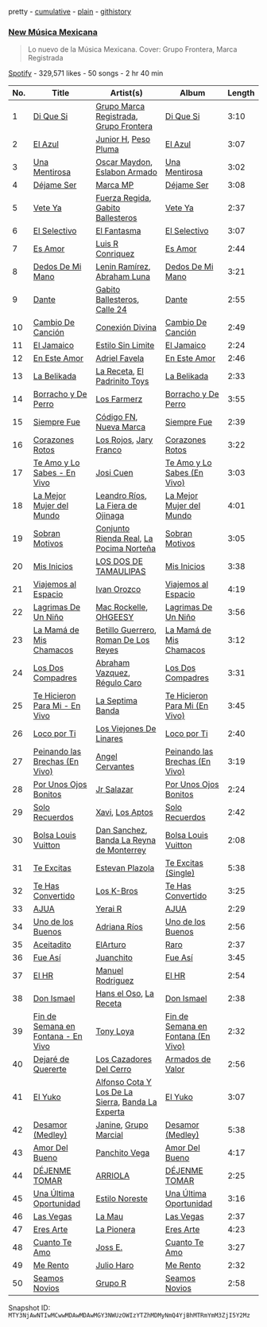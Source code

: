 pretty - [cumulative](/playlists/cumulative/37i9dQZF1DX6Adf5JEwIPs.md) - [plain](/playlists/plain/37i9dQZF1DX6Adf5JEwIPs) - [githistory](https://github.githistory.xyz/mackorone/spotify-playlist-archive/blob/main/playlists/plain/37i9dQZF1DX6Adf5JEwIPs)

### [New Música Mexicana](https://open.spotify.com/playlist/37i9dQZF1DX6Adf5JEwIPs)

> Lo nuevo de la Música Mexicana\. Cover: Grupo Frontera, Marca Registrada

[Spotify](https://open.spotify.com/user/spotify) - 329,571 likes - 50 songs - 2 hr 40 min

| No. | Title | Artist(s) | Album | Length |
|---|---|---|---|---|
| 1 | [Di Que Si](https://open.spotify.com/track/0kzN7YAMSbmlHOvxlbQW9y) | [Grupo Marca Registrada](https://open.spotify.com/artist/1gW6pz5n1aK249L0GvfQCC), [Grupo Frontera](https://open.spotify.com/artist/6XkjpgcEsYab502Vr1bBeW) | [Di Que Si](https://open.spotify.com/album/5YFKVLWDPKkm94RWatZu9e) | 3:10 |
| 2 | [El Azul](https://open.spotify.com/track/1haJsMtoBhHfvuM7XWuT3W) | [Junior H](https://open.spotify.com/artist/7Gi6gjaWy3DxyilpF1a8Is), [Peso Pluma](https://open.spotify.com/artist/12GqGscKJx3aE4t07u7eVZ) | [El Azul](https://open.spotify.com/album/2szyIt0ulaHnKxxyrlUCDB) | 3:07 |
| 3 | [Una Mentirosa](https://open.spotify.com/track/7pl6uuLAW8W0y5qmrpn2P4) | [Oscar Maydon](https://open.spotify.com/artist/3l9G1G9MxH6DaRhwLklaf5), [Eslabon Armado](https://open.spotify.com/artist/0XeEobZplHxzM9QzFQWLiR) | [Una Mentirosa](https://open.spotify.com/album/7Ax5vWCPWDcMqa2gkxATNs) | 3:02 |
| 4 | [Déjame Ser](https://open.spotify.com/track/281MU4q1qidG9gUNj2FZsf) | [Marca MP](https://open.spotify.com/artist/44mEtidu0VdRkIqO4IbkNa) | [Déjame Ser](https://open.spotify.com/album/3WPHKzqx1q136JTnQ9Q7xz) | 3:08 |
| 5 | [Vete Ya](https://open.spotify.com/track/68KxNaYseDqDC1xlTSbLL0) | [Fuerza Regida](https://open.spotify.com/artist/0ys2OFYzWYB5hRDLCsBqxt), [Gabito Ballesteros](https://open.spotify.com/artist/6Sbl0NT50roqWvy746MfVf) | [Vete Ya](https://open.spotify.com/album/3YLjdhKEcFnwrQve9vVaOY) | 2:37 |
| 6 | [El Selectivo](https://open.spotify.com/track/3XSEYfxNxAkTgmPSQeJgnA) | [El Fantasma](https://open.spotify.com/artist/0my6Pg4I28dVcZLSpAkqhv) | [El Selectivo](https://open.spotify.com/album/2ZNSAHSv7PttcfGTfooL7s) | 3:07 |
| 7 | [Es Amor](https://open.spotify.com/track/4ktsS76uu22xyxnWOQcNLv) | [Luis R Conriquez](https://open.spotify.com/artist/0pePYDrJGk8gqMRbXrLJC8) | [Es Amor](https://open.spotify.com/album/3b9zRa6yyjSTA6Z24UgbYZ) | 2:44 |
| 8 | [Dedos De Mi Mano](https://open.spotify.com/track/09WeDwxLhLrHgV7sw6K9gs) | [Lenin Ramírez](https://open.spotify.com/artist/3hTffafUYLLgO4yuPAxb5U), [Abraham Luna](https://open.spotify.com/artist/4Dcyi3UzwovLb4NpBnwORm) | [Dedos De Mi Mano](https://open.spotify.com/album/7qXBX9AkhHeiV2mtZFl1c6) | 3:21 |
| 9 | [Dante](https://open.spotify.com/track/51ekFzMssWoTd3esRVbg4M) | [Gabito Ballesteros](https://open.spotify.com/artist/6Sbl0NT50roqWvy746MfVf), [Calle 24](https://open.spotify.com/artist/6dLuQ5qXxIuWc5urxfIiZR) | [Dante](https://open.spotify.com/album/3RfvANcRyder97orXrfuBp) | 2:55 |
| 10 | [Cambio De Canción](https://open.spotify.com/track/5vd0rJM8Z0TcL4bu68vL6Q) | [Conexión Divina](https://open.spotify.com/artist/4VNRWgZyB5AiSw4jlGDVLy) | [Cambio De Canción](https://open.spotify.com/album/669yLYUn6jylypYi5lmge1) | 2:49 |
| 11 | [El Jamaico](https://open.spotify.com/track/5mfbrsTi4Xln6E3MKVC0yE) | [Estilo Sin Limite](https://open.spotify.com/artist/3EhvqOxws7gMwok2Z9XOjd) | [El Jamaico](https://open.spotify.com/album/4hgCUGj95UEGaoM83P5V33) | 2:24 |
| 12 | [En Este Amor](https://open.spotify.com/track/4f5oH6SMKbWnsxjznuuYAJ) | [Adriel Favela](https://open.spotify.com/artist/0PrhwIWbqYFYyY2ZrkIWgI) | [En Este Amor](https://open.spotify.com/album/6o4we0I9BrHtDb9fUXt97y) | 2:46 |
| 13 | [La Belikada](https://open.spotify.com/track/53fbPJud2fcK12jzYIHqD6) | [La Receta](https://open.spotify.com/artist/3p8PwzenE7ktd4BVFuQzMD), [El Padrinito Toys](https://open.spotify.com/artist/04mzq9GH08zOBRdV2gzmXm) | [La Belikada](https://open.spotify.com/album/23fDudy0YVBpYwSFFcB0Jn) | 2:33 |
| 14 | [Borracho y De Perro](https://open.spotify.com/track/37wZuY6x3ucmg8aeubIs5R) | [Los Farmerz](https://open.spotify.com/artist/5aZppZ1lCv3Y09RuunlN1a) | [Borracho y De Perro](https://open.spotify.com/album/6q7UBtdNN9uJU1Dm89gzOO) | 3:55 |
| 15 | [Siempre Fue](https://open.spotify.com/track/0kT0D3OP2Ok9lKiC6Ki8Cw) | [Código FN](https://open.spotify.com/artist/4A4qYy2jK9DDN1OHV0nLkH), [Nueva Marca](https://open.spotify.com/artist/347cjywtc77d0NSfzullDJ) | [Siempre Fue](https://open.spotify.com/album/3P7JTUbyE8qiXV6Qknzfme) | 2:39 |
| 16 | [Corazones Rotos](https://open.spotify.com/track/55eDRLxTUuz1daojK7ifFf) | [Los Rojos](https://open.spotify.com/artist/4N76v8ETS7Q5sod9W0dgIo), [Jary Franco](https://open.spotify.com/artist/01agtJ7Ob6B8N8jC8QvAJ6) | [Corazones Rotos](https://open.spotify.com/album/3gnxoLlVXMukmTbR2sutru) | 3:22 |
| 17 | [Te Amo y Lo Sabes \- En Vivo](https://open.spotify.com/track/4Ym0B5yKOWrKQcC8mi94iX) | [Josi Cuen](https://open.spotify.com/artist/5nhpUbjd9KtuE0vi67czgY) | [Te Amo y Lo Sabes \(En Vivo\)](https://open.spotify.com/album/4UhTa2MMNlTZQKQpbWu7Re) | 3:03 |
| 18 | [La Mejor Mujer del Mundo](https://open.spotify.com/track/0YISn1POZXbOZWVcwqGM0A) | [Leandro Ríos](https://open.spotify.com/artist/1FEYq0PPuI50GJRqKKPT6w), [La Fiera de Ojinaga](https://open.spotify.com/artist/6qm0DFounuQWwu6IF0ZGH2) | [La Mejor Mujer del Mundo](https://open.spotify.com/album/4pj6GDd2cXrd2Cx7znot40) | 4:01 |
| 19 | [Sobran Motivos](https://open.spotify.com/track/1uTHr7ij3eiDdUXvQfA5au) | [Conjunto Rienda Real](https://open.spotify.com/artist/5N3AyFVEE8vJa7AZEl7nD3), [La Pocima Norteña](https://open.spotify.com/artist/0R03Yxwm5XGODyeMHO0eXj) | [Sobran Motivos](https://open.spotify.com/album/3UX8li2vzG8IcjtPQ11dGt) | 3:05 |
| 20 | [Mis Inicios](https://open.spotify.com/track/0qCnsxBWxryOfQsYaR5djF) | [LOS DOS DE TAMAULIPAS](https://open.spotify.com/artist/77Zc5MMUIMJriEDAcaDspi) | [Mis Inicios](https://open.spotify.com/album/6wbQbh65C32xuaQdGFNUrU) | 3:38 |
| 21 | [Viajemos al Espacio](https://open.spotify.com/track/60OumNmnrNqc218tPLRAs4) | [Ivan Orozco](https://open.spotify.com/artist/3WG2Qwav9SV56V57SFe92i) | [Viajemos al Espacio](https://open.spotify.com/album/0AvhavhOmQIp3L3LsTg3DL) | 4:19 |
| 22 | [Lagrimas De Un Niño](https://open.spotify.com/track/5008QIm75DiVaG2IdZQJTd) | [Mac Rockelle](https://open.spotify.com/artist/0J9W7WVIGjIzrNFeu7gHb2), [OHGEESY](https://open.spotify.com/artist/3ppQEG71r7jVpI8RudzycF) | [Lagrimas De Un Niño](https://open.spotify.com/album/2FB6vRnbnFlqScryy4bxsp) | 3:56 |
| 23 | [La Mamá de Mis Chamacos](https://open.spotify.com/track/5WDdQ8qbchRydPBtCVy4ip) | [Betillo Guerrero](https://open.spotify.com/artist/0OtTjzw8SQkRaGzpTNvu1y), [Roman De Los Reyes](https://open.spotify.com/artist/5fTnZFgNX2qnnYqGf3KubF) | [La Mamá de Mis Chamacos](https://open.spotify.com/album/6ZFkFiTnslNwFtXVuTnJy3) | 3:12 |
| 24 | [Los Dos Compadres](https://open.spotify.com/track/6EHoTu5Lrxz0t2hZ1ru1Pu) | [Abraham Vazquez](https://open.spotify.com/artist/063Vp9es6lLAbFUDtIAkFD), [Régulo Caro](https://open.spotify.com/artist/0YRwUbRxrawmnBdixwJi5W) | [Los Dos Compadres](https://open.spotify.com/album/3iFyFOjKbEqTp5nxdRq8aC) | 3:31 |
| 25 | [Te Hicieron Para Mi \- En Vivo](https://open.spotify.com/track/0pPlERIxUO5m23J818bofQ) | [La Septima Banda](https://open.spotify.com/artist/610tJqABwgZWaRvtJoJQF0) | [Te Hicieron Para Mi \(En Vivo\)](https://open.spotify.com/album/6b6HlPDTinB8Y2WF5XrMTG) | 3:45 |
| 26 | [Loco por Ti](https://open.spotify.com/track/1hK1BYv9FmU1ONRxh2ZetV) | [Los Viejones De Linares](https://open.spotify.com/artist/48f1Wox7CUiX1nDfzgonjW) | [Loco por Ti](https://open.spotify.com/album/3WBoqCHkzcEotg8VXDiaRL) | 2:40 |
| 27 | [Peinando las Brechas \(En Vivo\)](https://open.spotify.com/track/25fdFHaoxJl2dX4qoSnHir) | [Angel Cervantes](https://open.spotify.com/artist/3cbOif2nNznwEiNw9Ty8NJ) | [Peinando las Brechas \(En Vivo\)](https://open.spotify.com/album/2Lgfi09ow50LYjHu4qG4TC) | 3:19 |
| 28 | [Por Unos Ojos Bonitos](https://open.spotify.com/track/6iQvIyIcPXLIiBS4c3Sii0) | [Jr Salazar](https://open.spotify.com/artist/5JxnuJgzd1wZqFHvqFLTJP) | [Por Unos Ojos Bonitos](https://open.spotify.com/album/2BjiPcPIBilErbIUbGeFFy) | 2:24 |
| 29 | [Solo Recuerdos](https://open.spotify.com/track/1QQZylOf3CqqM6SY0EKSD0) | [Xavi](https://open.spotify.com/artist/3Me35AWHCGqW4sZ7bWWJt1), [Los Aptos](https://open.spotify.com/artist/4tenlYn9MG8Fda3OyDtPRO) | [Solo Recuerdos](https://open.spotify.com/album/5qmB198HXcz1ngnMCVfSUj) | 2:42 |
| 30 | [Bolsa Louis Vuitton](https://open.spotify.com/track/6JCGlQvQKR7PvUTpPV4h6F) | [Dan Sanchez](https://open.spotify.com/artist/1yPvnL2XGGehNiOGWzcAAG), [Banda La Reyna de Monterrey](https://open.spotify.com/artist/1r01uaTN1RGkoflLMQLRZR) | [Bolsa Louis Vuitton](https://open.spotify.com/album/0kw1kA6dNQOuFH0TCxtsvl) | 2:08 |
| 31 | [Te Excitas](https://open.spotify.com/track/4UD4wSysN1dcnV79Zlp1Jz) | [Estevan Plazola](https://open.spotify.com/artist/4Rh80sXmcG4xDP1r6dTNiQ) | [Te Excitas \(Single\)](https://open.spotify.com/album/7m7CAVltTzxH9ZYYR0dWhQ) | 5:38 |
| 32 | [Te Has Convertido](https://open.spotify.com/track/2n5nRP7fcX88f9kkrQJU46) | [Los K\-Bros](https://open.spotify.com/artist/6t0pW5dxdrPbrqnCK4sQ2f) | [Te Has Convertido](https://open.spotify.com/album/7tcYacZtqg7FB1NX0gS1pq) | 3:25 |
| 33 | [AJUA](https://open.spotify.com/track/0BnpQAlGqVxQKLSrQivHCX) | [Yerai R](https://open.spotify.com/artist/1d9KyLzLJGWNVuWjNH4WmY) | [AJUA](https://open.spotify.com/album/3wbsfxUYx5niEAz1qtzv27) | 2:29 |
| 34 | [Uno de los Buenos](https://open.spotify.com/track/4WNCgc6d0GZa18KjQSB81b) | [Adriana Ríos](https://open.spotify.com/artist/2JnRvy27x6anarTXTHE9jo) | [Uno de los Buenos](https://open.spotify.com/album/2AvHahqBPECo32t4COxfak) | 2:56 |
| 35 | [Aceitadito](https://open.spotify.com/track/2fhe0fhXyj5rZPimzjnsA8) | [ElArturo](https://open.spotify.com/artist/2i64HL05WcatPAtIFUOZrL) | [Raro](https://open.spotify.com/album/7o1jM9UhLVkYGcuO6UXAsJ) | 2:37 |
| 36 | [Fue Así](https://open.spotify.com/track/7nPSnPydj2by0EEbIWcKZB) | [Juanchito](https://open.spotify.com/artist/5dHeVV4GJVmQwEWqqOuB8v) | [Fue Así](https://open.spotify.com/album/1Fd0rCyEnQj0fnFpz8og6d) | 3:45 |
| 37 | [El HR](https://open.spotify.com/track/03HiUavmLfXA52gy9kbJMQ) | [Manuel Rodriguez](https://open.spotify.com/artist/2tSneO7PgprETUeUA8NfDH) | [El HR](https://open.spotify.com/album/0PQslANkIRy4xouYhrWysF) | 2:54 |
| 38 | [Don Ismael](https://open.spotify.com/track/2UsQPVCNmSrbt9MY0vtTsb) | [Hans el Oso](https://open.spotify.com/artist/6h5PZ6aYahlswhw0w7QXea), [La Receta](https://open.spotify.com/artist/3p8PwzenE7ktd4BVFuQzMD) | [Don Ismael](https://open.spotify.com/album/1EhSwLRbSkj0YkBCgMoHFj) | 2:38 |
| 39 | [Fin de Semana en Fontana \- En Vivo](https://open.spotify.com/track/1sG439jJ2HNIm0JVPm3OOs) | [Tony Loya](https://open.spotify.com/artist/6n4UZ6Nju0cFj8VSoYCN6L) | [Fin de Semana en Fontana \(En Vivo\)](https://open.spotify.com/album/2qpk1S7aXoPyDKaLzEu5Vc) | 2:32 |
| 40 | [Dejaré de Quererte](https://open.spotify.com/track/0WBo6ZL8Vo8j7K1izcjOGm) | [Los Cazadores Del Cerro](https://open.spotify.com/artist/49hvO5gCq6aWo8a4x147iQ) | [Armados de Valor](https://open.spotify.com/album/4Mi3PZviUhRzruFAzvleAb) | 2:56 |
| 41 | [El Yuko](https://open.spotify.com/track/1icOFRLF5xT0nRSTZno6kJ) | [Alfonso Cota Y Los De La Sierra](https://open.spotify.com/artist/77mCtFC89f9FlkUL18nNdj), [Banda La Experta](https://open.spotify.com/artist/3fptmCH7rgFpe0Iw6fsor5) | [El Yuko](https://open.spotify.com/album/0DiAbAcbz6qSW2QioY69Qg) | 3:07 |
| 42 | [Desamor \(Medley\)](https://open.spotify.com/track/3i6t7Hc5UuFPS9oob58oAe) | [Janine](https://open.spotify.com/artist/0lu4CrVNwnwEblIqvD5A5z), [Grupo Marcial](https://open.spotify.com/artist/1ppy6WatE50AkKuQ1g8qsM) | [Desamor \(Medley\)](https://open.spotify.com/album/5eobty6ORu74MLDLLpQFMz) | 5:38 |
| 43 | [Amor Del Bueno](https://open.spotify.com/track/3PI8L5LfAWwpisZmLJrXJH) | [Panchito Vega](https://open.spotify.com/artist/3YJGzBDtf6ekCkxVRcdRjg) | [Amor Del Bueno](https://open.spotify.com/album/0GseagrKE3k4iiKu2UV5UI) | 4:17 |
| 44 | [DÉJENME TOMAR](https://open.spotify.com/track/40SkbtGWQyvLpuve5bPfO2) | [ARRIOLA](https://open.spotify.com/artist/40C6ypaqw5koNMf06hVked) | [DÉJENME TOMAR](https://open.spotify.com/album/5c5y9U97aVoJKcGXZ8Dx91) | 2:25 |
| 45 | [Una Última Oportunidad](https://open.spotify.com/track/4aald64IuzWOVvRoWhaoLu) | [Estilo Noreste](https://open.spotify.com/artist/1vdVGzUNrVi6PFCUTeFY7r) | [Una Última Oportunidad](https://open.spotify.com/album/1BLYlCkGbWSdA1tb0lJaTF) | 3:16 |
| 46 | [Las Vegas](https://open.spotify.com/track/0qYGbGVZ0TtgSnA8IOSJwx) | [La Mau](https://open.spotify.com/artist/30vVl9dBGYBlAfcAezg6ao) | [Las Vegas](https://open.spotify.com/album/4tf4baAzbnClwlT8TO2IID) | 2:37 |
| 47 | [Eres Arte](https://open.spotify.com/track/6IjWy6WY1y943xgjXSajnr) | [La Pionera](https://open.spotify.com/artist/3gNTIrBf8g8bKKa34S1pMX) | [Eres Arte](https://open.spotify.com/album/4EtCiF6vNgHrNg3CLBtS9f) | 4:23 |
| 48 | [Cuanto Te Amo](https://open.spotify.com/track/4xgbHqBYmrroWX5wpDpjZx) | [Joss E.](https://open.spotify.com/artist/44Cx9Fgb30knanB6RPn4G0) | [Cuanto Te Amo](https://open.spotify.com/album/5XjZJK9YdMKSPVOlIkIGpk) | 3:27 |
| 49 | [Me Rento](https://open.spotify.com/track/2MHQWVt4DEOMIhLuuuodfA) | [Julio Haro](https://open.spotify.com/artist/4Yq2F6FJ7b6RLuQBbFOTPO) | [Me Rento](https://open.spotify.com/album/6ggq5xPK95xEgd1HjFETy4) | 2:32 |
| 50 | [Seamos Novios](https://open.spotify.com/track/0Qu5NKIBBGw3eaiZut1AI9) | [Grupo R](https://open.spotify.com/artist/13QrvcGmw2rdZdrfQj8oZa) | [Seamos Novios](https://open.spotify.com/album/0l0MqLue9k6O2BbJWfrBO0) | 2:58 |

Snapshot ID: `MTY3NjAwNTIwMCwwMDAwMDAwMGY3NWUzOWIzYTZhMDMyNmQ4YjBhMTRmYmM3ZjI5Y2Mz`
